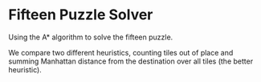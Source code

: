 # Fifteen Puzzle Solver

Using the A* algorithm to solve the fifteen puzzle.

We compare two different heuristics, counting tiles out of place and summing Manhattan distance from
the destination over all tiles (the better heuristic).
